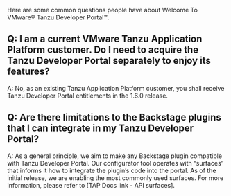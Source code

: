 Here are some common questions people have about Welcome To VMware® Tanzu Developer Portal™.

## Q: I am a current VMware Tanzu Application Platform customer. Do I need to acquire the Tanzu Developer Portal separately to enjoy its features?

A: No, as an existing Tanzu Application Platform customer, you shall receive Tanzu Developer Portal entitlements in the 1.6.0 release.

## Q: Are there limitations to the Backstage plugins that I can integrate in my Tanzu Developer Portal?

A: As a general principle, we aim to make any Backstage plugin compatible with Tanzu Developer Portal. Our configurator tool operates with “surfaces” that informs it how to integrate the plugin’s code into the portal. As of the initial release, we are enabling the most commonly used surfaces. For more information, please refer to [TAP Docs link - API surfaces].
